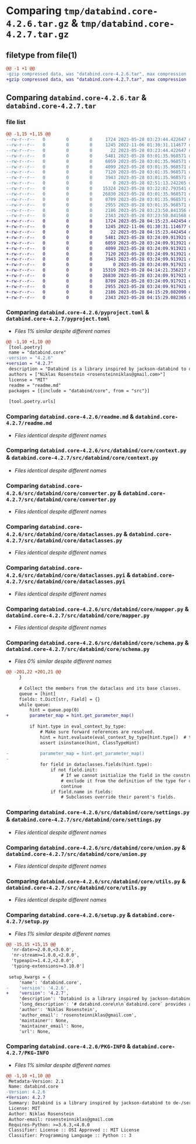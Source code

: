 # Comparing `tmp/databind.core-4.2.6.tar.gz` & `tmp/databind.core-4.2.7.tar.gz`

## filetype from file(1)

```diff
@@ -1 +1 @@
-gzip compressed data, was "databind.core-4.2.6.tar", max compression
+gzip compressed data, was "databind.core-4.2.7.tar", max compression
```

## Comparing `databind.core-4.2.6.tar` & `databind.core-4.2.7.tar`

### file list

```diff
@@ -1,15 +1,15 @@
--rw-r--r--   0        0        0     1724 2023-05-28 03:23:44.422647 databind.core-4.2.6/pyproject.toml
--rw-r--r--   0        0        0     1245 2022-11-06 01:30:31.114677 databind.core-4.2.6/readme.md
--rw-r--r--   0        0        0       22 2023-05-28 03:23:44.422647 databind.core-4.2.6/src/databind/core/__init__.py
--rw-r--r--   0        0        0     5481 2023-05-28 03:01:35.968571 databind.core-4.2.6/src/databind/core/context.py
--rw-r--r--   0        0        0     6059 2023-05-28 03:01:35.968571 databind.core-4.2.6/src/databind/core/converter.py
--rw-r--r--   0        0        0     4099 2023-05-28 03:01:35.968571 databind.core-4.2.6/src/databind/core/dataclasses.py
--rw-r--r--   0        0        0     7120 2023-05-28 03:01:35.968571 databind.core-4.2.6/src/databind/core/dataclasses.pyi
--rw-r--r--   0        0        0     3943 2023-05-28 03:01:35.968571 databind.core-4.2.6/src/databind/core/mapper.py
--rw-r--r--   0        0        0        0 2023-05-28 02:51:13.242265 databind.core-4.2.6/src/databind/core/py.typed
--rw-r--r--   0        0        0    15324 2023-05-28 03:22:02.793541 databind.core-4.2.6/src/databind/core/schema.py
--rw-r--r--   0        0        0    26830 2023-05-28 03:01:35.968571 databind.core-4.2.6/src/databind/core/settings.py
--rw-r--r--   0        0        0     8709 2023-05-28 03:01:35.968571 databind.core-4.2.6/src/databind/core/union.py
--rw-r--r--   0        0        0     2955 2023-05-28 03:01:35.968571 databind.core-4.2.6/src/databind/core/utils.py
--rw-r--r--   0        0        0     2186 2023-05-28 03:23:50.841356 databind.core-4.2.6/setup.py
--rw-r--r--   0        0        0     2343 2023-05-28 03:23:50.841568 databind.core-4.2.6/PKG-INFO
+-rw-r--r--   0        0        0     1724 2023-05-28 04:15:23.442454 databind.core-4.2.7/pyproject.toml
+-rw-r--r--   0        0        0     1245 2022-11-06 01:30:31.114677 databind.core-4.2.7/readme.md
+-rw-r--r--   0        0        0       22 2023-05-28 04:15:23.442454 databind.core-4.2.7/src/databind/core/__init__.py
+-rw-r--r--   0        0        0     5481 2023-05-28 03:24:09.913921 databind.core-4.2.7/src/databind/core/context.py
+-rw-r--r--   0        0        0     6059 2023-05-28 03:24:09.913921 databind.core-4.2.7/src/databind/core/converter.py
+-rw-r--r--   0        0        0     4099 2023-05-28 03:24:09.913921 databind.core-4.2.7/src/databind/core/dataclasses.py
+-rw-r--r--   0        0        0     7120 2023-05-28 03:24:09.913921 databind.core-4.2.7/src/databind/core/dataclasses.pyi
+-rw-r--r--   0        0        0     3943 2023-05-28 03:24:09.913921 databind.core-4.2.7/src/databind/core/mapper.py
+-rw-r--r--   0        0        0        0 2023-05-28 03:24:09.917921 databind.core-4.2.7/src/databind/core/py.typed
+-rw-r--r--   0        0        0    15319 2023-05-28 04:14:21.356217 databind.core-4.2.7/src/databind/core/schema.py
+-rw-r--r--   0        0        0    26830 2023-05-28 03:24:09.917921 databind.core-4.2.7/src/databind/core/settings.py
+-rw-r--r--   0        0        0     8709 2023-05-28 03:24:09.917921 databind.core-4.2.7/src/databind/core/union.py
+-rw-r--r--   0        0        0     2955 2023-05-28 03:24:09.917921 databind.core-4.2.7/src/databind/core/utils.py
+-rw-r--r--   0        0        0     2186 2023-05-28 04:15:29.082090 databind.core-4.2.7/setup.py
+-rw-r--r--   0        0        0     2343 2023-05-28 04:15:29.082365 databind.core-4.2.7/PKG-INFO
```

### Comparing `databind.core-4.2.6/pyproject.toml` & `databind.core-4.2.7/pyproject.toml`

 * *Files 1% similar despite different names*

```diff
@@ -1,10 +1,10 @@
 [tool.poetry]
 name = "databind.core"
-version = "4.2.6"
+version = "4.2.7"
 description = "Databind is a library inspired by jackson-databind to de-/serialize Python dataclasses. Compatible with Python 3.7 and newer."
 authors = ["Niklas Rosenstein <rosensteinniklas@gmail.com>"]
 license = "MIT"
 readme = "readme.md"
 packages = [{include = "databind/core", from = "src"}]
 
 [tool.poetry.urls]
```

### Comparing `databind.core-4.2.6/readme.md` & `databind.core-4.2.7/readme.md`

 * *Files identical despite different names*

### Comparing `databind.core-4.2.6/src/databind/core/context.py` & `databind.core-4.2.7/src/databind/core/context.py`

 * *Files identical despite different names*

### Comparing `databind.core-4.2.6/src/databind/core/converter.py` & `databind.core-4.2.7/src/databind/core/converter.py`

 * *Files identical despite different names*

### Comparing `databind.core-4.2.6/src/databind/core/dataclasses.py` & `databind.core-4.2.7/src/databind/core/dataclasses.py`

 * *Files identical despite different names*

### Comparing `databind.core-4.2.6/src/databind/core/dataclasses.pyi` & `databind.core-4.2.7/src/databind/core/dataclasses.pyi`

 * *Files identical despite different names*

### Comparing `databind.core-4.2.6/src/databind/core/mapper.py` & `databind.core-4.2.7/src/databind/core/mapper.py`

 * *Files identical despite different names*

### Comparing `databind.core-4.2.6/src/databind/core/schema.py` & `databind.core-4.2.7/src/databind/core/schema.py`

 * *Files 0% similar despite different names*

```diff
@@ -201,22 +201,21 @@
     }
 
     # Collect the members from the dataclass and its base classes.
     queue = [hint]
     fields: t.Dict[str, Field] = {}
     while queue:
         hint = queue.pop(0)
+        parameter_map = hint.get_parameter_map()
 
         if hint.type in eval_context_by_type:
             # Make sure forward references are resolved.
             hint = hint.evaluate(eval_context_by_type[hint.type])  # type: ignore[assignment]
             assert isinstance(hint, ClassTypeHint)
 
-            parameter_map = hint.get_parameter_map()
-
             for field in dataclasses.fields(hint.type):
                 if not field.init:
                     # If we cannot initialize the field in the constructor, we should also
                     # exclude it from the definition of the type for de-/serializing.
                     continue
                 if field.name in fields:
                     # Subclasses override their parent's fields.
```

### Comparing `databind.core-4.2.6/src/databind/core/settings.py` & `databind.core-4.2.7/src/databind/core/settings.py`

 * *Files identical despite different names*

### Comparing `databind.core-4.2.6/src/databind/core/union.py` & `databind.core-4.2.7/src/databind/core/union.py`

 * *Files identical despite different names*

### Comparing `databind.core-4.2.6/src/databind/core/utils.py` & `databind.core-4.2.7/src/databind/core/utils.py`

 * *Files identical despite different names*

### Comparing `databind.core-4.2.6/setup.py` & `databind.core-4.2.7/setup.py`

 * *Files 1% similar despite different names*

```diff
@@ -15,15 +15,15 @@
  'nr-date>=2.0.0,<3.0.0',
  'nr-stream>=1.0.0,<2.0.0',
  'typeapi>=1.4.2,<2.0.0',
  'typing-extensions>=3.10.0']
 
 setup_kwargs = {
     'name': 'databind.core',
-    'version': '4.2.6',
+    'version': '4.2.7',
     'description': 'Databind is a library inspired by jackson-databind to de-/serialize Python dataclasses. Compatible with Python 3.7 and newer.',
     'long_description': '# databind.core\n\n`databind.core` provides a jackson-databind inspired framework for data de-/serialization in Python. Unless you\nare looking to implement support for de-/serializing new data formats, the `databind.core` package alone might\nnot be what you are looking for (unless you want to use `databind.core.dataclasses` as a drop-in replacement to\nthe standard library `dataclasses` module, for that check out the section at the bottom).\n\n### Known implementations\n\n* [databind.json](https://pypi.org/project/databind.json)\n\n### Dataclass extension\n\nThe standard library `dataclasses` module does not allow to define non-default arguments after default arguments.\nYou can use `databind.core.dataclasses` as a drop-in replacement to get this feature. It behaves exactly like the\nstandard library, only that non-default arguments may follow default arguments. Such arguments can be passed to\nthe constructor as positional or keyword arguments.\n\n```py\nfrom databind.core import dataclasses\n\n@dataclasses.dataclass\nclass A:\n  value1: int = 42\n\n@dataclasses.dataclass\nclass B(A):\n  value2: str\n\nprint(B(0, \'Hello, World!\'))\nprint(B(value2=\'Answer to the universe\'))\n```\n\n---\n\n<p align="center">Copyright &copy; 2020 &ndash; Niklas Rosenstein</p>\n',
     'author': 'Niklas Rosenstein',
     'author_email': 'rosensteinniklas@gmail.com',
     'maintainer': None,
     'maintainer_email': None,
     'url': None,
```

### Comparing `databind.core-4.2.6/PKG-INFO` & `databind.core-4.2.7/PKG-INFO`

 * *Files 1% similar despite different names*

```diff
@@ -1,10 +1,10 @@
 Metadata-Version: 2.1
 Name: databind.core
-Version: 4.2.6
+Version: 4.2.7
 Summary: Databind is a library inspired by jackson-databind to de-/serialize Python dataclasses. Compatible with Python 3.7 and newer.
 License: MIT
 Author: Niklas Rosenstein
 Author-email: rosensteinniklas@gmail.com
 Requires-Python: >=3.6.3,<4.0.0
 Classifier: License :: OSI Approved :: MIT License
 Classifier: Programming Language :: Python :: 3
```

